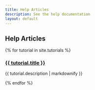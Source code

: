 ```yaml
---
title: Help Articles
description: See the help documentation
layout: default
---
```

<h2>Help Articles</h2>

{% for tutorial in site.tutorials %}
  <h3>
    <a href="{{ tutorial.url | prepend: site.baseurl}}">
      {{ tutorial.title }}
    </a>
  </h3>
  <p>{{ tutorial.description | markdownify }}</p>
{% endfor %}